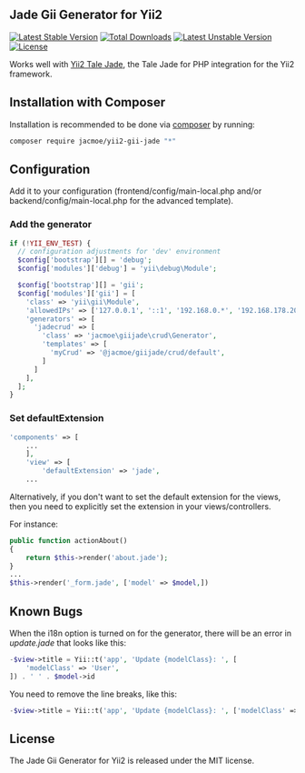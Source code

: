 ## Jade Gii Generator for Yii2

[![Latest Stable Version](https://poser.pugx.org/jacmoe/yii2-gii-jade/v/stable)](https://packagist.org/packages/jacmoe/yii2-gii-jade) [![Total Downloads](https://poser.pugx.org/jacmoe/yii2-gii-jade/downloads)](https://packagist.org/packages/jacmoe/yii2-gii-jade) [![Latest Unstable Version](https://poser.pugx.org/jacmoe/yii2-gii-jade/v/unstable)](https://packagist.org/packages/jacmoe/yii2-gii-jade) [![License](https://poser.pugx.org/jacmoe/yii2-gii-jade/license)](https://packagist.org/packages/jacmoe/yii2-gii-jade)

Works well with [Yii2 Tale Jade](https://packagist.org/packages/jacmoe/yii2-tale-jade), the Tale Jade for PHP integration for the Yii2 framework.

## Installation with Composer

Installation is recommended to be done via [composer](https://getcomposer.org) by running:
```bash
composer require jacmoe/yii2-gii-jade "*"
```

## Configuration
Add it to your configuration (frontend/config/main-local.php and/or backend/config/main-local.php for the advanced template).

### Add the generator

```php
if (!YII_ENV_TEST) {
  // configuration adjustments for 'dev' environment
  $config['bootstrap'][] = 'debug';
  $config['modules']['debug'] = 'yii\debug\Module';

  $config['bootstrap'][] = 'gii';
  $config['modules']['gii'] = [
    'class' => 'yii\gii\Module',
    'allowedIPs' => ['127.0.0.1', '::1', '192.168.0.*', '192.168.178.20'],
    'generators' => [
      'jadecrud' => [
        'class' => 'jacmoe\giijade\crud\Generator',
        'templates' => [
          'myCrud' => '@jacmoe/giijade/crud/default',
        ]
      ]
    ],
  ];
}
```

### Set defaultExtension
```php
'components' => [
    ...
    ],
    'view' => [
        'defaultExtension' => 'jade',
    ...
```

Alternatively, if you don't want to set the default extension for the views, then you need to explicitly set the extension in your views/controllers.

For instance:

```php
public function actionAbout()
{
    return $this->render('about.jade');
}
...
$this->render('_form.jade', ['model' => $model,])
```

## Known Bugs
When the i18n option is turned on for the generator, there will be an error in *update.jade* that looks like this:
```php
-$view->title = Yii::t('app', 'Update {modelClass}: ', [
    'modelClass' => 'User',
]) . ' ' . $model->id
```
You need to remove the line breaks, like this:
```php
-$view->title = Yii::t('app', 'Update {modelClass}: ', ['modelClass' => 'User',]) . ' ' . $model->id
```

## License
The Jade Gii Generator for Yii2 is released under the MIT license.
